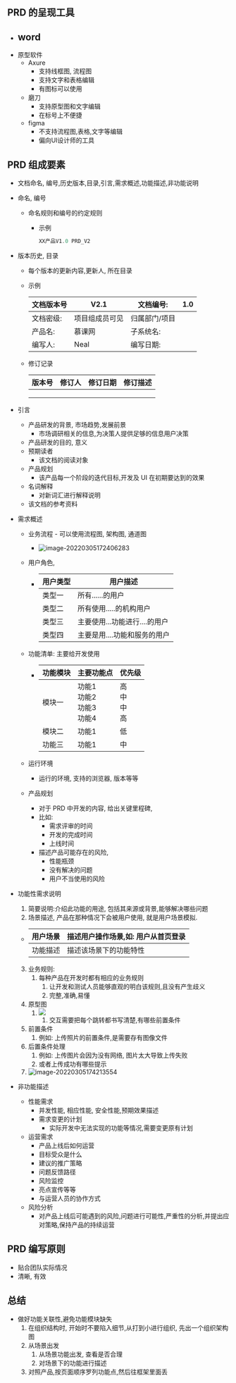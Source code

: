 ## PRD 的呈现工具

- word
  - 
- 原型软件
  - Axure
    - 支持线框图, 流程图
    - 支持文字和表格编辑
    - 有图标可以使用
  - 磨刀
    - 支持原型图和文字编辑
    - 在标号上不便捷
  - figma
    - 不支持流程图,表格,文字等编辑
    - 偏向UI设计师的工具



## PRD 组成要素

- 文档命名, 编号,历史版本,目录,引言,需求概述,功能描述,非功能说明



- 命名, 编号

  - 命名规则和编号的约定规则

    - 示例

      ```ts
      XX产品V1.0 PRD_V2
      ```

      

- 版本历史, 目录

  - 每个版本的更新内容,更新人, 所在目录

  - 示例

    | 文档版本号 | V2.1           | 文档编号:     | 1.0  |
    | ---------- | -------------- | ------------- | ---- |
    | 文档密级:  | 项目组成员可见 | 归属部门/项目 |      |
    | 产品名:    | 慕课网         | 子系统名:     |      |
    | 编写人:    | Neal           | 编写日期:     |      |

  - 修订记录

    | 版本号 | 修订人 | 修订日期 | 修订描述 |
    | ------ | ------ | -------- | -------- |
    |        |        |          |          |
    |        |        |          |          |
    |        |        |          |          |

    

- 引言

  - 产品研发的背景, 市场趋势,发展前景
    - 市场调研相关的信息,为决策人提供足够的信息用户决策
  - 产品研发的目的, 意义
  - 预期读者
    - 该文档的阅读对象
  - 产品规划
    - 该产品每一个阶段的迭代目标,开发及 UI 在初期要达到的效果
  - 名词解释
    - 对新词汇进行解释说明
  - 该文档的参考资料

- 需求概述

  - 业务流程 - 可以使用流程图, 架构图, 通道图

    - ![image-20220305172406283](img/image-20220305172406283.png)

  - 用户角色, 

    - | 用户类型 | 用户描述                      |
      | -------- | ----------------------------- |
      | 类型一   | 所有......的用户              |
      | 类型二   | 所有使用.....的机构用户       |
      | 类型三   | 主要使用...功能进行....的用户 |
      | 类型四   | 主要是用....功能和服务的用户  |

      

  - 功能清单: 主要给开发使用

    - | 功能模块 | 主要功能点                             | 优先级                     |
      | -------- | -------------------------------------- | -------------------------- |
      | 模块一   | 功能1<br />功能2<br />功能3<br />功能4 | 高<br />中<br />中<br />高 |
      | 模块二   | 功能1                                  | 低                         |
      | 功能三   | 功能1                                  | 中                         |

      

  - 运行环境

    - 运行的环境, 支持的浏览器, 版本等等

  - 产品规划

    - 对于 PRD 中开发的内容, 给出关键里程碑, 
    - 比如: 
      - 需求评审的时间
      - 开发的完成时间
      - 上线时间
    - 描述产品可能存在的风险,
      - 性能瓶颈
      - 没有解决的问题
      - 用户不当使用的风险

- 功能性需求说明

  1. 简要说明:介绍此功能的用途, 包括其来源或背景,能够解决哪些问题
  2. 场景描述, 产品在那种情况下会被用户使用, 就是用户场景模拟.

  - | 用户场景 | 描述用户操作场景,如: 用户从首页登录 |
    | -------- | ----------------------------------- |
    | 功能描述 | 描述该场景下的功能特性              |

  3. 业务规则:
     1. 每种产品在开发时都有相应的业务规则
        1. 让开发和测试人员能够直观的明白该规则,且没有产生歧义
        2. 完整,准确,易懂
  4. 原型图
     1. ![](img/image-20220305173857535.png)
        1. 交互需要把每个跳转都书写清楚,有哪些前置条件
  5. 前置条件
     1. 例如: 上传照片的前置条件,是需要存有图像文件
  6. 后置条件处理
     1. 例如: 上传图片会因为没有网络, 图片太大导致上传失败
     2. 或者上传成功有哪些提示
  7. ![image-20220305174213554](img/image-20220305174213554.png)

- 非功能描述

  - 性能需求
    - 并发性能, 相应性能, 安全性能,预期效果描述
    - 需求变更的计划
      - 实际开发中无法实现的功能等情况,需要变更原有计划
  - 运营需求
    - 产品上线后如何运营
    - 目标受众是什么
    - 建议的推广策略
    - 问题反馈路径
    - 风险监控
    - 亮点宣传等等
    - 与运营人员的协作方式
  - 风险分析
    - 对产品上线后可能遇到的风险,问题进行可能性,严重性的分析,并提出应对策略,保持产品的持续运营



## PRD 编写原则

- 贴合团队实际情况
- 清晰, 有效

## 总结

- 做好功能关联性,避免功能模块缺失
  1. 在组织结构时, 开始时不要陷入细节,从打到小进行组织, 先出一个组织架构图
  2. 从场景出发
     1. 从场景功能出发, 查看是否合理
     2. 对场景下的功能进行描述
  3. 对照产品,按页面顺序罗列功能点,然后往框架里面丢